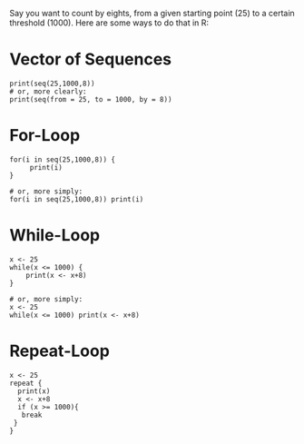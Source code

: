 Say you want to count by eights, from a given starting point (25) to a certain threshold (1000). Here are some ways to do that in R:


# Vector of Sequences
```
print(seq(25,1000,8))
# or, more clearly:
print(seq(from = 25, to = 1000, by = 8))
```

# For-Loop
```
for(i in seq(25,1000,8)) {
     print(i)
}

# or, more simply:
for(i in seq(25,1000,8)) print(i)
```

# While-Loop
```
x <- 25
while(x <= 1000) { 
    print(x <- x+8) 
}

# or, more simply:
x <- 25
while(x <= 1000) print(x <- x+8)
```

# Repeat-Loop
```
x <- 25
repeat {
  print(x)
  x <- x+8
  if (x >= 1000){
   break
 }
}
```

